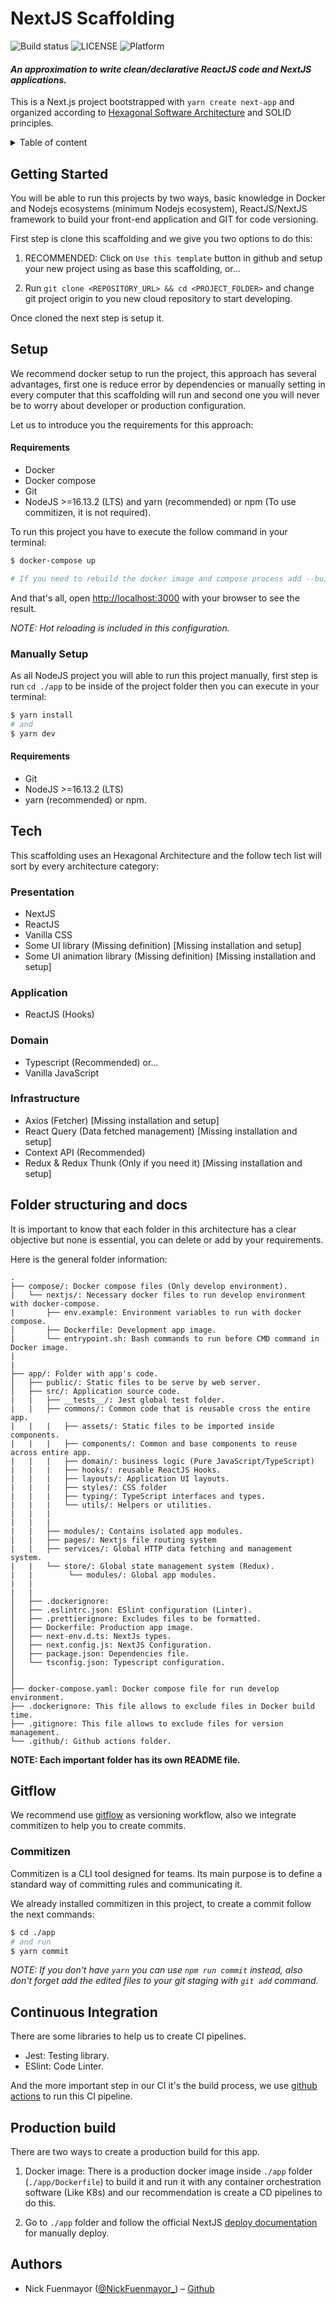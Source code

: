 # NextJS Scaffolding

![Build status](https://img.shields.io/badge/build-passing-brightgreen)
![LICENSE](https://img.shields.io/badge/license-MIT-brightgreen) ![Platform](https://img.shields.io/badge/node--lts-%3E%3D%2016.13.2-brightgreen)

#### _**An approximation to write clean/declarative ReactJS code and NextJS applications.**_

This is a Next.js project bootstrapped with `yarn create next-app` and organized according to [Hexagonal Software Architecture](<https://en.wikipedia.org/wiki/Hexagonal_architecture_(software)>) and SOLID principles.

<details>
  <summary>Table of content</summary>

- [Getting Started](#getting-started)
- [Setup](#setup)
- [Tech](#tech)
- [Folder structuring and docs](#folder-structuring-and-docs)
- [Gitflow](#gitflow)
- [Continuous Integration](#continuous-integration)
- [Production build](#production-build)
- [Authors](#authors)

</details>

## Getting Started

You will be able to run this projects by two ways, basic knowledge in Docker and Nodejs ecosystems (minimum Nodejs ecosystem), ReactJS/NextJS framework to build your front-end application and GIT for code versioning.

First step is clone this scaffolding and we give you two options to do this:

1. RECOMMENDED: Click on `Use this template` button in github and setup your new project using as base this scaffolding, or...

2. Run `git clone <REPOSITORY_URL> && cd <PROJECT_FOLDER>` and change git project origin to you new cloud repository to start developing.

Once cloned the next step is setup it.

## Setup

We recommend docker setup to run the project, this approach has several advantages, first one is reduce error by dependencies or manually setting in every computer that this scaffolding will run and second one you will never be to worry about developer or production configuration.

Let us to introduce you the requirements for this approach:

#### **Requirements**

- Docker
- Docker compose
- Git
- NodeJS >=16.13.2 (LTS) and yarn (recommended) or npm (To use commitizen, it is not required).

To run this project you have to execute the follow command in your terminal:

```bash
$ docker-compose up

# If you need to rebuild the docker image and compose process add --build flag to this command.
```

And that's all, open [http://localhost:3000](http://localhost:3000) with your browser to see the result.

_NOTE: Hot reloading is included in this configuration._

### Manually Setup

As all NodeJS project you will able to run this project manually, first step is run `cd ./app` to be inside of the project folder then you can execute in your terminal:

```bash
$ yarn install
# and
$ yarn dev
```

#### **Requirements**

- Git
- NodeJS >=16.13.2 (LTS)
- yarn (recommended) or npm.

## Tech

This scaffolding uses an Hexagonal Architecture and the follow tech list will sort by every architecture category:

### Presentation

- NextJS
- ReactJS
- Vanilla CSS
- Some UI library (Missing definition) [Missing installation and setup]
- Some UI animation library (Missing definition) [Missing installation and setup]

### Application

- ReactJS (Hooks)

### Domain

- Typescript (Recommended) or...
- Vanilla JavaScript

### Infrastructure

- Axios (Fetcher) [Missing installation and setup]
- React Query (Data fetched management) [Missing installation and setup]
- Context API (Recommended)
- Redux & Redux Thunk (Only if you need it) [Missing installation and setup]

## Folder structuring and docs

It is important to know that each folder in this architecture has a clear objective but none is essential, you can delete or add by your requirements.

Here is the general folder information:

```
.
├── compose/: Docker compose files (Only develop environment).
|   └── nextjs/: Necessary docker files to run develop environment with docker-compose.
|       ├── env.example: Environment variables to run with docker compose.
│       ├── Dockerfile: Development app image.
|       └── entrypoint.sh: Bash commands to run before CMD command in Docker image.
|
|
├── app/: Folder with app's code.
│   ├── public/: Static files to be serve by web server.
│   ├── src/: Application source code.
|   |   ├── __tests__/: Jest global test folder.
|   |   ├── commons/: Common code that is reusable cross the entire app.
|   |   |   ├── assets/: Static files to be imported inside components.
|   |   |   ├── components/: Common and base components to reuse across entire app.
|   |   |   ├── domain/: business logic (Pure JavaScript/TypeScript)
|   |   |   ├── hooks/: reusable ReactJS Hooks.
|   |   |   ├── layouts/: Application UI layouts.
|   |   |   ├── styles/: CSS folder
|   |   |   ├── typing/: TypeScript interfaces and types.
|   |   |   └── utils/: Helpers or utilities.
|   |   |
|   |   |
|   |   ├── modules/: Contains isolated app modules.
|   |   ├── pages/: Nextjs file routing system
|   |   ├── services/: Global HTTP data fetching and management system.
|   |   └── store/: Global state management system (Redux).
|   |        └── modules/: Global app modules.
|   |
|   |
│   ├── .dockerignore:
│   ├── .eslintrc.json: ESlint configuration (Linter).
│   ├── .prettierignore: Excludes files to be formatted.
│   ├── Dockerfile: Production app image.
│   ├── next-env.d.ts: NextJs types.
│   ├── next.config.js: NextJS Configuration.
│   ├── package.json: Dependencies file.
│   └── tsconfig.json: Typescript configuration.
│
│
├── docker-compose.yaml: Docker compose file for run develop environment.
├── .dockerignore: This file allows to exclude files in Docker build time.
├── .gitignore: This file allows to exclude files for version management.
└── .github/: Github actions folder.

```

**NOTE: Each important folder has its own README file.**

## Gitflow

We recommend use [gitflow](https://www.atlassian.com/git/tutorials/comparing-workflows/gitflow-workflow) as versioning workflow, also we integrate commitizen to help you to create commits.

### Commitizen

Commitizen is a CLI tool designed for teams. Its main purpose is to define a standard way of committing rules and communicating it.

We already installed commitizen in this project, to create a commit follow the next commands:

```bash
$ cd ./app
# and run
$ yarn commit
```

_NOTE: If you don't have `yarn` you can use `npm run commit` instead, also don't forget add the edited files to your git staging with `git add` command._

## Continuous Integration

There are some libraries to help us to create CI pipelines.

- Jest: Testing library.
- ESlint: Code Linter.

And the more important step in our CI it's the build process, we use [github actions](https://docs.github.com/es/actions) to run this CI pipeline.

## Production build

There are two ways to create a production build for this app.

1. Docker image: There is a production docker image inside `./app` folder (`./app/Dockerfile`) to build it and run it with any container orchestration software (Like K8s) and our recommendation is create a CD pipelines to do this.

2. Go to `./app` folder and follow the official NextJS [deploy documentation](https://nextjs.org/docs/deployment) for manually deploy.

## Authors

- Nick Fuenmayor ([@NickFuenmayor\_](https://twitter.com/NickFuenmayor_)) – [Github](https://github.com/InNickF)
